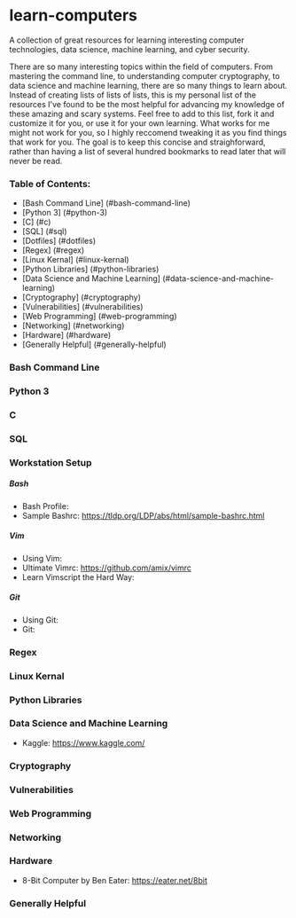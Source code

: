 # learn-computers
A collection of great resources for learning interesting computer technologies, data science, machine learning, and cyber security.

There are so many interesting topics within the field of computers. From mastering the command line, to understanding computer cryptography, to data science and machine learning, there are so many things to learn about. Instead of creating lists of lists of lists, this is my personal list of the resources I've found to be the most helpful for advancing my knowledge of these amazing and scary systems. Feel free to add to this list, fork it and customize it for you, or use it for your own learning. What works for me might not work for you, so I highly reccomend tweaking it as you find things that work for you. The goal is to keep this concise and straighforward, rather than having a list of several hundred bookmarks to read later that will never be read. 


### Table of Contents:

 - [Bash Command Line] (#bash-command-line)
 - [Python 3] (#python-3)
 - [C] (#c)
 - [SQL] (#sql)
 - [Dotfiles] (#dotfiles)
 - [Regex] (#regex)
 - [Linux Kernal] (#linux-kernal)
 - [Python Libraries] (#python-libraries)
 - [Data Science and Machine Learning] (#data-science-and-machine-learning)
 - [Cryptography] (#cryptography)
 - [Vulnerabilities] (#vulnerabilities)
 - [Web Programming] (#web-programming)
 - [Networking] (#networking)
 - [Hardware] (#hardware)
 - [Generally Helpful] (#generally-helpful)


### Bash Command Line

### Python 3

### C

### SQL

### Workstation Setup

##### Bash

 - Bash Profile:
 - Sample Bashrc: https://tldp.org/LDP/abs/html/sample-bashrc.html

##### Vim

 - Using Vim:
 - Ultimate Vimrc: https://github.com/amix/vimrc
 - Learn Vimscript the Hard Way:

##### Git

 - Using Git:
 - Git:

### Regex

### Linux Kernal

### Python Libraries

### Data Science and Machine Learning

 - Kaggle: https://www.kaggle.com/

### Cryptography

### Vulnerabilities

### Web Programming

### Networking

### Hardware

 - 8-Bit Computer by Ben Eater: https://eater.net/8bit

### Generally Helpful

